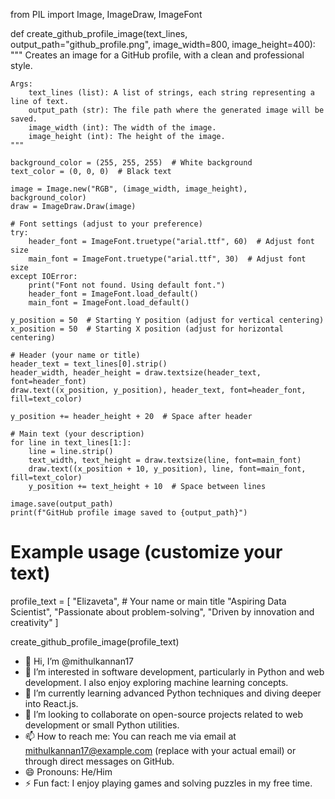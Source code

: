 from PIL import Image, ImageDraw, ImageFont

def create_github_profile_image(text_lines, output_path="github_profile.png", image_width=800, image_height=400):
    """
    Creates an image for a GitHub profile, with a clean and professional style.

    Args:
        text_lines (list): A list of strings, each string representing a line of text.
        output_path (str): The file path where the generated image will be saved.
        image_width (int): The width of the image.
        image_height (int): The height of the image.
    """

    background_color = (255, 255, 255)  # White background
    text_color = (0, 0, 0)  # Black text

    image = Image.new("RGB", (image_width, image_height), background_color)
    draw = ImageDraw.Draw(image)

    # Font settings (adjust to your preference)
    try:
        header_font = ImageFont.truetype("arial.ttf", 60)  # Adjust font size
        main_font = ImageFont.truetype("arial.ttf", 30)  # Adjust font size
    except IOError:
        print("Font not found. Using default font.")
        header_font = ImageFont.load_default()
        main_font = ImageFont.load_default()

    y_position = 50  # Starting Y position (adjust for vertical centering)
    x_position = 50  # Starting X position (adjust for horizontal centering)

    # Header (your name or title)
    header_text = text_lines[0].strip()
    header_width, header_height = draw.textsize(header_text, font=header_font)
    draw.text((x_position, y_position), header_text, font=header_font, fill=text_color)

    y_position += header_height + 20  # Space after header

    # Main text (your description)
    for line in text_lines[1:]:
        line = line.strip()
        text_width, text_height = draw.textsize(line, font=main_font)
        draw.text((x_position + 10, y_position), line, font=main_font, fill=text_color)
        y_position += text_height + 10  # Space between lines

    image.save(output_path)
    print(f"GitHub profile image saved to {output_path}")

# Example usage (customize your text)
profile_text = [
    "Elizaveta", # Your name or main title
    "Aspiring Data Scientist",
    "Passionate about problem-solving",
    "Driven by innovation and creativity"
]

create_github_profile_image(profile_text)


- 👋 Hi, I’m @mithulkannan17
- 👀 I’m interested in software development, particularly in Python and web development. I also enjoy exploring machine learning concepts.
- 🌱 I’m currently learning advanced Python techniques and diving deeper into React.js.
- 💞️ I’m looking to collaborate on open-source projects related to web development or small Python utilities.
- 📫 How to reach me: You can reach me via email at mithulkannan17@example.com (replace with your actual email) or through direct messages on GitHub.
- 😄 Pronouns: He/Him
- ⚡ Fun fact: I enjoy playing games and solving puzzles in my free time.

<!---
mithulkannan17/mithulkannan17 is a ✨ special ✨ repository because its `README.md` (this file) appears on your GitHub profile.
You can click the Preview link to take a look at your changes.
--->

